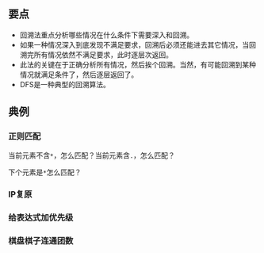 ## 要点

- 回溯法重点分析哪些情况在什么条件下需要深入和回溯。
- 如果一种情况深入到底发现不满足要求，回溯后必须还能进去其它情况，当回溯完所有情况依然不满足要求，此时逐层次返回。
- 此法的关键在于正确分析所有情况，然后挨个回溯。当然，有可能回溯到某种情况就满足条件了，然后逐层返回了。
- DFS是一种典型的回溯算法。

## 典例

### 正则匹配

当前元素不含`*`，怎么匹配？当前元素含`.`，怎么匹配？

下个元素是`*`怎么匹配？

### IP复原

### 给表达式加优先级

### 棋盘棋子连通团数

